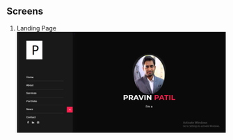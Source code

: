 ## Screens
1) Landing Page
![alt text](https://github.com/pravin02/react-portfolio/blob/master/screenshots/IntroPage.png)